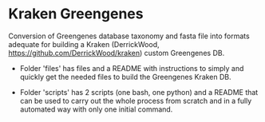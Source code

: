 # Kraken Greengenes
Conversion of Greengenes database taxonomy and fasta file into formats adequate for building a Kraken (DerrickWood, https://github.com/DerrickWood/kraken) custom Greengenes DB.

- Folder 'files' has files and a README with instructions to simply and quickly get the needed files to build the Greengenes Kraken DB.

- Folder 'scripts' has 2 scripts (one bash, one python) and a README that can be used to carry out the whole process from scratch and in a fully automated way with only one initial command.
